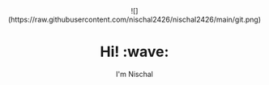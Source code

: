 <center>
![](https://raw.githubusercontent.com/nischal2426/nischal2426/main/git.png) 
</center>
<h1 align='center'> Hi! :wave:</h1>
<p align='center'>
I'm Nischal

<!--
**nischal2426/nischal2426** is a ✨ _special_ ✨ repository because its `README.md` (this file) appears on your GitHub profile.

Here are some ideas to get you started:

- 🔭 I’m currently working on ...
- 🌱 I’m currently learning ...
- 👯 I’m looking to collaborate on ...
- 🤔 I’m looking for help with ...
- 💬 Ask me about ...
- 📫 How to reach me: ...
- 😄 Pronouns: ...
- ⚡ Fun fact: ...
-->
